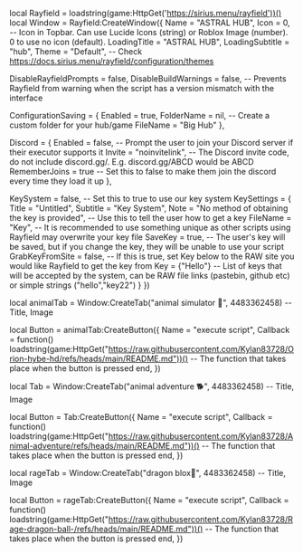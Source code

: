 local Rayfield = loadstring(game:HttpGet('https://sirius.menu/rayfield'))()
local Window = Rayfield:CreateWindow({
   Name = "ASTRAL HUB",
   Icon = 0, -- Icon in Topbar. Can use Lucide Icons (string) or Roblox Image (number). 0 to use no icon (default).
   LoadingTitle = "ASTRAL HUB",
   LoadingSubtitle = "hub",
   Theme = "Default", -- Check https://docs.sirius.menu/rayfield/configuration/themes

   DisableRayfieldPrompts = false,
   DisableBuildWarnings = false, -- Prevents Rayfield from warning when the script has a version mismatch with the interface

   ConfigurationSaving = {
      Enabled = true,
      FolderName = nil, -- Create a custom folder for your hub/game
      FileName = "Big Hub"
   },

   Discord = {
      Enabled = false, -- Prompt the user to join your Discord server if their executor supports it
      Invite = "noinvitelink", -- The Discord invite code, do not include discord.gg/. E.g. discord.gg/ABCD would be ABCD
      RememberJoins = true -- Set this to false to make them join the discord every time they load it up
   },

   KeySystem = false, -- Set this to true to use our key system
   KeySettings = {
      Title = "Untitled",
      Subtitle = "Key System",
      Note = "No method of obtaining the key is provided", -- Use this to tell the user how to get a key
      FileName = "Key", -- It is recommended to use something unique as other scripts using Rayfield may overwrite your key file
      SaveKey = true, -- The user's key will be saved, but if you change the key, they will be unable to use your script
      GrabKeyFromSite = false, -- If this is true, set Key below to the RAW site you would like Rayfield to get the key from
      Key = {"Hello"} -- List of keys that will be accepted by the system, can be RAW file links (pastebin, github etc) or simple strings ("hello","key22")
   }
})


local animalTab = Window:CreateTab("animal simulator 🐻", 4483362458) -- Title, Image


local Button = animalTab:CreateButton({
   Name = "execute script",
   Callback = function()
loadstring(game:HttpGet("https://raw.githubusercontent.com/Kylan83728/Orion-hybe-hd/refs/heads/main/README.md"))()
   -- The function that takes place when the button is pressed
   end,
})



local Tab = Window:CreateTab("animal adventure 🐕", 4483362458) -- Title, Image


local Button = Tab:CreateButton({
   Name = "execute script",
   Callback = function()
loadstring(game:HttpGet("https://raw.githubusercontent.com/Kylan83728/Animal-adventure/refs/heads/main/README.md"))()
   -- The function that takes place when the button is pressed
   end,
})



local rageTab = Window:CreateTab("dragon blox🐉", 4483362458) -- Title, Image


local Button = rageTab:CreateButton({
   Name = "execute script",
   Callback = function()
loadstring(game:HttpGet("https://raw.githubusercontent.com/Kylan83728/Rage-dragon-ball-/refs/heads/main/README.md"))()
   -- The function that takes place when the button is pressed
   end,
})
